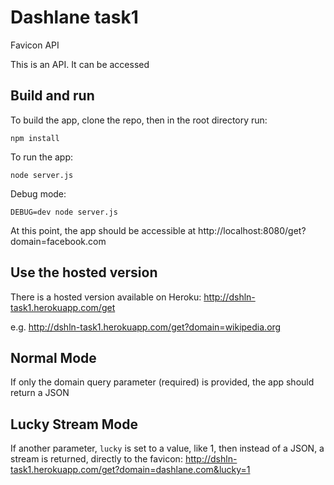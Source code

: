# Dashlane task1

Favicon API

This is an API. It can be accessed

## Build and run

To build the app, clone the repo, then in the root directory run:

```
npm install
```

To run the app:
```
node server.js
```

Debug mode:
```
DEBUG=dev node server.js
```

At this point, the app should be accessible at http://localhost:8080/get?domain=facebook.com

## Use the hosted version

There is a hosted version available on Heroku:
http://dshln-task1.herokuapp.com/get

e.g.
http://dshln-task1.herokuapp.com/get?domain=wikipedia.org

## Normal Mode

If only the domain query parameter (required) is provided, the app should return a JSON

## Lucky Stream Mode

If another parameter, `lucky` is set to a value, like 1, then instead of a JSON, a stream is returned, directly to the favicon:
http://dshln-task1.herokuapp.com/get?domain=dashlane.com&lucky=1
